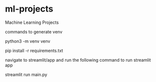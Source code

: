 # ml-projects
Machine Learning Projects

commands to generate venv

python3 -m venv venv

pip install -r requirements.txt

navigate to streamlit/app and run the following command to run streamlit app

streamlit run main.py 